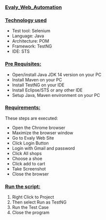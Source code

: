 ### **[Evaly_Web_Automation](url)**

### **[Technology used](url)**
- Test tool: Selenium
- Language: Java
- Architecture: POM
- Framework: TestNG
- IDE: STS

### **[Pre Requisites:](url)**
- Open/install Java JDK 14 version on your PC
- Install Maven on your PC
- Install TestNG on your IDE
- Install Eclipse/STS or any other IDE
- Setup Java, Maven environment on your PC

### **[Requirements:](url)**
These steps are executed:

- Open the Chrome browser
- Maximize the browser window
- Go to  Evaly Web Site
- Click Login Button
- Login with Gmail and password
- Click All shops
- Choose a shoe 
-  Click add to cart
-  Take Screenshot
- Close the browser

### **[Run the script:](url)**

1. Right Click to Project 
2. Then select Run as TestNG
3. Run the Test Case
4. Close the program
